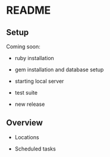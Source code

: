 # README

## Setup

Coming soon:

* ruby installation

* gem installation and database setup

* starting local server

* test suite

* new release

## Overview

* Locations

* Scheduled tasks
